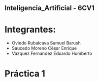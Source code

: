 ## Inteligencia_Artificial - 6CV1

# Integrantes:

* Oviedo Rubalcava Samuel Barush
* Saucedo Moreno César Enrique
* Vazquez Fernandez Eduardo Humberto

# Práctica 1
